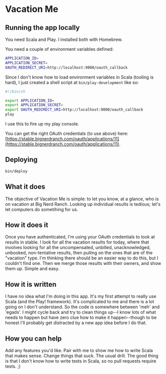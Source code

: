 # Vacation Me

## Running the app locally

You need Scala and Play.  I installed both with Homebrew.

You need a couple of environment variables defined:

```sh
APPLICATION_ID=
APPLICATION_SECRET=
OAUTH_REDIRECT_URI=http://localhost:9000/oauth_callback
```

Since I don't know how to load environment variables in Scala (tooling
is hard), I just created a shell script at `bin/play-development` like so:

```sh
#!/bin/sh

export APPLICATION_ID=
export APPLICATION_SECRET=
export OAUTH_REDIRECT_URI=http://localhost:9000/oauth_callback
play
```

I use this to fire up my play console.

You can get the right OAuth credentials (to use above) here:
[https://stable.bignerdranch.com/oauth/applications/11](https://stable.bignerdranch.com/oauth/applications/11).

## Deploying

```sh
bin/deploy
```

## What it does

The objective of Vacation Me is simple: to let you know, at a glance,
who is on vacation at Big Nerd Ranch.  Looking up individual results
is tedious; let's let computers do sometihing for us.

## How it does it

Once you have authenticated, I'm using your OAuth credentials to look
at results in stable.  I look for all the vacation results for today,
where that involves looking for all the uncompensated, unbilled,
unacknowledged, unbooked, non-tentative results, then pulling on the
ones that are of the "vacation" type.  I'm thinking there should be an
easier way to do this, but I couldn't find one.  Then we merge those
results with their owners, and show them up.  Simple and easy.

## How it is written

I have no idea what I'm doing in this app.  It's my first attempt to
really use Scala (and the Play! framework).  It's complicated to me
and there is a lot going on I don't understand.  So the code is
somewhere between 'meh' and 'egads'.  I might cycle back and try to
clean things up--I know lots of what needs to happen but have zero
clue how to make it happen--though to be honest I'll probably get
distracted by a new app idea before I do that.

## How you can help

Add any features you'd like.  Pair with me to show me how to write
Scala that makes sense.  Change things that suck.  The usual drill.
The good thing is that I don't know how to write tests in Scala, so no
pull requests require tests. ;)
